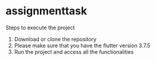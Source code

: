 # assignmenttask
Steps to execute the project
1. Download or clone the repository
2. Please make sure that you have the flutter version 3.7.5
3. Run the project and access all the functionalities
